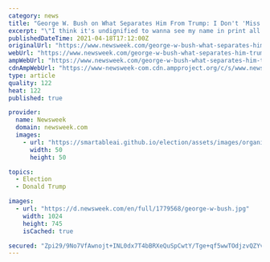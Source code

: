```yaml
---
category: news
title: "George W. Bush on What Separates Him From Trump: I Don't 'Miss Being Famous'"
excerpt: "\"I think it's undignified to wanna see my name in print all the time,\" Bush said in a CBS News interview that aired Sunday."
publishedDateTime: 2021-04-18T17:12:00Z
originalUrl: "https://www.newsweek.com/george-w-bush-what-separates-him-trump-i-dont-miss-being-famous-1584512"
webUrl: "https://www.newsweek.com/george-w-bush-what-separates-him-trump-i-dont-miss-being-famous-1584512"
ampWebUrl: "https://www.newsweek.com/george-w-bush-what-separates-him-trump-i-dont-miss-being-famous-1584512?amp=1"
cdnAmpWebUrl: "https://www-newsweek-com.cdn.ampproject.org/c/s/www.newsweek.com/george-w-bush-what-separates-him-trump-i-dont-miss-being-famous-1584512?amp=1"
type: article
quality: 122
heat: 122
published: true

provider:
  name: Newsweek
  domain: newsweek.com
  images:
    - url: "https://smartableai.github.io/election/assets/images/organizations/newsweek.com-50x50.jpg"
      width: 50
      height: 50

topics:
  - Election
  - Donald Trump

images:
  - url: "https://d.newsweek.com/en/full/1779568/george-w-bush.jpg"
    width: 1024
    height: 745
    isCached: true

secured: "Zpi29/9No7VfAwnojt+INL0dx7T4bBRXeQuSpCwtY/Tge+qf5wwTOdjzvQZYvxpC6IwGq5XnG73bRqdzBLbR5LXiZ/fW9/w7lVoyX8fiubJWDcd6ORUCoQ4/XiGqA6QO6+1w1ePAp6gsli3UJIzqSpbPWry2pmSK8RoucJbCSFfSntAn4r7uIGGMi2g20UNm8GeDqGSGgybEMR9ewD3nFMow68ipw8h9tJivjTj6YsK0Eh23feiz+os9hfQS7bU0fmvKkRXGm9zRIh7PjC6k3xwTsLYj0m53OquEP+QZ/l6EWOGdLR6ZNxgie7/JJHPr6tl4gH6+lmmDkEWrLL5yM0u46OTgraZNiTRMty3HyB4=;sfyJxGBINNumwaL9p4F1Ng=="
---
```


